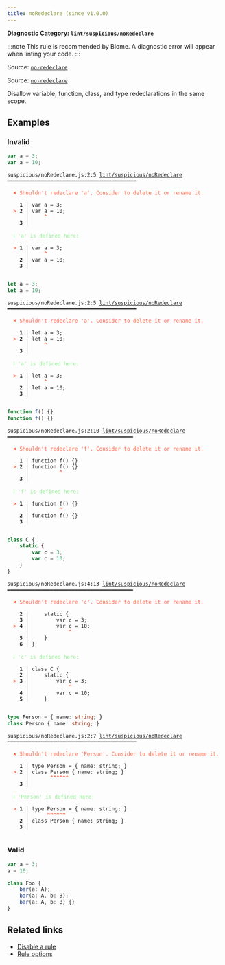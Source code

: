 ```yaml
---
title: noRedeclare (since v1.0.0)
---
```


**Diagnostic Category: `lint/suspicious/noRedeclare`**

:::note
This rule is recommended by Biome. A diagnostic error will appear when linting your code.
:::

Source: <a href="https://eslint.org/docs/latest/rules/no-redeclare" target="_blank"><code>no-redeclare</code></a>

Source: <a href="https://typescript-eslint.io/rules/no-redeclare" target="_blank"><code>no-redeclare</code></a>

Disallow variable, function, class, and type redeclarations in the same scope.

## Examples

### Invalid

```jsx
var a = 3;
var a = 10;
```

<pre class="language-text"><code class="language-text">suspicious/noRedeclare.js:2:5 <a href="https://biomejs.dev/linter/rules/no-redeclare">lint/suspicious/noRedeclare</a> ━━━━━━━━━━━━━━━━━━━━━━━━━━━━━━━━━━━━━━━━━━

<strong><span style="color: Tomato;">  </span></strong><strong><span style="color: Tomato;">✖</span></strong> <span style="color: Tomato;">Shouldn't redeclare 'a'. Consider to delete it or rename it.</span>
  
    <strong>1 │ </strong>var a = 3;
<strong><span style="color: Tomato;">  </span></strong><strong><span style="color: Tomato;">&gt;</span></strong> <strong>2 │ </strong>var a = 10;
   <strong>   │ </strong>    <strong><span style="color: Tomato;">^</span></strong>
    <strong>3 │ </strong>
  
<strong><span style="color: lightgreen;">  </span></strong><strong><span style="color: lightgreen;">ℹ</span></strong> <span style="color: lightgreen;">'a' is defined here:</span>
  
<strong><span style="color: Tomato;">  </span></strong><strong><span style="color: Tomato;">&gt;</span></strong> <strong>1 │ </strong>var a = 3;
   <strong>   │ </strong>    <strong><span style="color: Tomato;">^</span></strong>
    <strong>2 │ </strong>var a = 10;
    <strong>3 │ </strong>
  
</code></pre>

```jsx
let a = 3;
let a = 10;
```

<pre class="language-text"><code class="language-text">suspicious/noRedeclare.js:2:5 <a href="https://biomejs.dev/linter/rules/no-redeclare">lint/suspicious/noRedeclare</a> ━━━━━━━━━━━━━━━━━━━━━━━━━━━━━━━━━━━━━━━━━━

<strong><span style="color: Tomato;">  </span></strong><strong><span style="color: Tomato;">✖</span></strong> <span style="color: Tomato;">Shouldn't redeclare 'a'. Consider to delete it or rename it.</span>
  
    <strong>1 │ </strong>let a = 3;
<strong><span style="color: Tomato;">  </span></strong><strong><span style="color: Tomato;">&gt;</span></strong> <strong>2 │ </strong>let a = 10;
   <strong>   │ </strong>    <strong><span style="color: Tomato;">^</span></strong>
    <strong>3 │ </strong>
  
<strong><span style="color: lightgreen;">  </span></strong><strong><span style="color: lightgreen;">ℹ</span></strong> <span style="color: lightgreen;">'a' is defined here:</span>
  
<strong><span style="color: Tomato;">  </span></strong><strong><span style="color: Tomato;">&gt;</span></strong> <strong>1 │ </strong>let a = 3;
   <strong>   │ </strong>    <strong><span style="color: Tomato;">^</span></strong>
    <strong>2 │ </strong>let a = 10;
    <strong>3 │ </strong>
  
</code></pre>

```jsx
function f() {}
function f() {}
```

<pre class="language-text"><code class="language-text">suspicious/noRedeclare.js:2:10 <a href="https://biomejs.dev/linter/rules/no-redeclare">lint/suspicious/noRedeclare</a> ━━━━━━━━━━━━━━━━━━━━━━━━━━━━━━━━━━━━━━━━━

<strong><span style="color: Tomato;">  </span></strong><strong><span style="color: Tomato;">✖</span></strong> <span style="color: Tomato;">Shouldn't redeclare 'f'. Consider to delete it or rename it.</span>
  
    <strong>1 │ </strong>function f() {}
<strong><span style="color: Tomato;">  </span></strong><strong><span style="color: Tomato;">&gt;</span></strong> <strong>2 │ </strong>function f() {}
   <strong>   │ </strong>         <strong><span style="color: Tomato;">^</span></strong>
    <strong>3 │ </strong>
  
<strong><span style="color: lightgreen;">  </span></strong><strong><span style="color: lightgreen;">ℹ</span></strong> <span style="color: lightgreen;">'f' is defined here:</span>
  
<strong><span style="color: Tomato;">  </span></strong><strong><span style="color: Tomato;">&gt;</span></strong> <strong>1 │ </strong>function f() {}
   <strong>   │ </strong>         <strong><span style="color: Tomato;">^</span></strong>
    <strong>2 │ </strong>function f() {}
    <strong>3 │ </strong>
  
</code></pre>

```jsx
class C {
    static {
        var c = 3;
        var c = 10;
    }
}
```

<pre class="language-text"><code class="language-text">suspicious/noRedeclare.js:4:13 <a href="https://biomejs.dev/linter/rules/no-redeclare">lint/suspicious/noRedeclare</a> ━━━━━━━━━━━━━━━━━━━━━━━━━━━━━━━━━━━━━━━━━

<strong><span style="color: Tomato;">  </span></strong><strong><span style="color: Tomato;">✖</span></strong> <span style="color: Tomato;">Shouldn't redeclare 'c'. Consider to delete it or rename it.</span>
  
    <strong>2 │ </strong>    static {
    <strong>3 │ </strong>        var c = 3;
<strong><span style="color: Tomato;">  </span></strong><strong><span style="color: Tomato;">&gt;</span></strong> <strong>4 │ </strong>        var c = 10;
   <strong>   │ </strong>            <strong><span style="color: Tomato;">^</span></strong>
    <strong>5 │ </strong>    }
    <strong>6 │ </strong>}
  
<strong><span style="color: lightgreen;">  </span></strong><strong><span style="color: lightgreen;">ℹ</span></strong> <span style="color: lightgreen;">'c' is defined here:</span>
  
    <strong>1 │ </strong>class C {
    <strong>2 │ </strong>    static {
<strong><span style="color: Tomato;">  </span></strong><strong><span style="color: Tomato;">&gt;</span></strong> <strong>3 │ </strong>        var c = 3;
   <strong>   │ </strong>            <strong><span style="color: Tomato;">^</span></strong>
    <strong>4 │ </strong>        var c = 10;
    <strong>5 │ </strong>    }
  
</code></pre>

```ts
type Person = { name: string; }
class Person { name: string; }
```

<pre class="language-text"><code class="language-text">suspicious/noRedeclare.js:2:7 <a href="https://biomejs.dev/linter/rules/no-redeclare">lint/suspicious/noRedeclare</a> ━━━━━━━━━━━━━━━━━━━━━━━━━━━━━━━━━━━━━━━━━━

<strong><span style="color: Tomato;">  </span></strong><strong><span style="color: Tomato;">✖</span></strong> <span style="color: Tomato;">Shouldn't redeclare 'Person'. Consider to delete it or rename it.</span>
  
    <strong>1 │ </strong>type Person = { name: string; }
<strong><span style="color: Tomato;">  </span></strong><strong><span style="color: Tomato;">&gt;</span></strong> <strong>2 │ </strong>class Person { name: string; }
   <strong>   │ </strong>      <strong><span style="color: Tomato;">^</span></strong><strong><span style="color: Tomato;">^</span></strong><strong><span style="color: Tomato;">^</span></strong><strong><span style="color: Tomato;">^</span></strong><strong><span style="color: Tomato;">^</span></strong><strong><span style="color: Tomato;">^</span></strong>
    <strong>3 │ </strong>
  
<strong><span style="color: lightgreen;">  </span></strong><strong><span style="color: lightgreen;">ℹ</span></strong> <span style="color: lightgreen;">'Person' is defined here:</span>
  
<strong><span style="color: Tomato;">  </span></strong><strong><span style="color: Tomato;">&gt;</span></strong> <strong>1 │ </strong>type Person = { name: string; }
   <strong>   │ </strong>     <strong><span style="color: Tomato;">^</span></strong><strong><span style="color: Tomato;">^</span></strong><strong><span style="color: Tomato;">^</span></strong><strong><span style="color: Tomato;">^</span></strong><strong><span style="color: Tomato;">^</span></strong><strong><span style="color: Tomato;">^</span></strong>
    <strong>2 │ </strong>class Person { name: string; }
    <strong>3 │ </strong>
  
</code></pre>

### Valid

```jsx
var a = 3;
a = 10;
```

```ts
class Foo {
    bar(a: A);
    bar(a: A, b: B);
    bar(a: A, b: B) {}
}
```

## Related links

- [Disable a rule](/linter/#disable-a-lint-rule)
- [Rule options](/linter/#rule-options)

